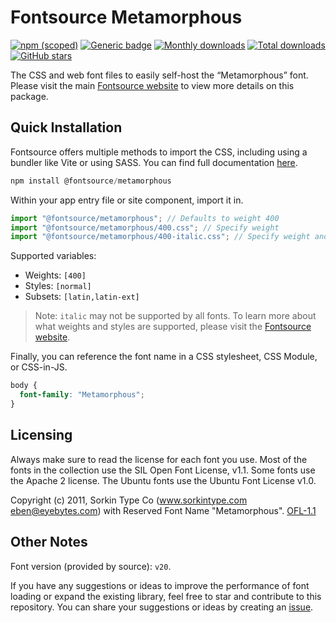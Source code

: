 # Fontsource Metamorphous

[![npm (scoped)](https://img.shields.io/npm/v/@fontsource/metamorphous?color=brightgreen)](https://www.npmjs.com/package/@fontsource/metamorphous) [![Generic badge](https://img.shields.io/badge/fontsource-passing-brightgreen)](https://github.com/fontsource/fontsource) [![Monthly downloads](https://badgen.net/npm/dm/@fontsource/metamorphous)](https://github.com/fontsource/fontsource) [![Total downloads](https://badgen.net/npm/dt/@fontsource/metamorphous)](https://github.com/fontsource/fontsource) [![GitHub stars](https://img.shields.io/github/stars/fontsource/fontsource.svg?style=social&label=Star)](https://github.com/fontsource/fontsource/stargazers)

The CSS and web font files to easily self-host the “Metamorphous” font. Please visit the main [Fontsource website](https://fontsource.org/fonts/metamorphous) to view more details on this package.

## Quick Installation

Fontsource offers multiple methods to import the CSS, including using a bundler like Vite or using SASS. You can find full documentation [here](https://fontsource.org/docs/getting-started/introduction).

```javascript
npm install @fontsource/metamorphous
```

Within your app entry file or site component, import it in.

```javascript
import "@fontsource/metamorphous"; // Defaults to weight 400
import "@fontsource/metamorphous/400.css"; // Specify weight
import "@fontsource/metamorphous/400-italic.css"; // Specify weight and style
```

Supported variables:
- Weights: `[400]`
- Styles: `[normal]`
- Subsets: `[latin,latin-ext]`

> Note: `italic` may not be supported by all fonts. To learn more about what weights and styles are supported, please visit the [Fontsource website](https://fontsource.org/fonts/metamorphous).

Finally, you can reference the font name in a CSS stylesheet, CSS Module, or CSS-in-JS.

```css
body {
  font-family: "Metamorphous";
}
```

## Licensing
Always make sure to read the license for each font you use. Most of the fonts in the collection use the SIL Open Font License, v1.1. Some fonts use the Apache 2 license. The Ubuntu fonts use the Ubuntu Font License v1.0.

Copyright (c) 2011, Sorkin Type Co (www.sorkintype.com eben@eyebytes.com) with Reserved Font Name "Metamorphous".
[OFL-1.1](http://scripts.sil.org/OFL)

## Other Notes
Font version (provided by source): `v20`.

If you have any suggestions or ideas to improve the performance of font loading or expand the existing library, feel free to star and contribute to this repository. You can share your suggestions or ideas by creating an [issue](https://github.com/fontsource/fontsource/issues).